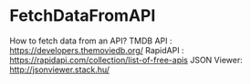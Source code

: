 # FetchDataFromAPI
How to fetch data from an API?
TMDB API : https://developers.themoviedb.org/ 
RapidAPI : https://rapidapi.com/collection/list-of-free-apis 
JSON Viewer: http://jsonviewer.stack.hu/
